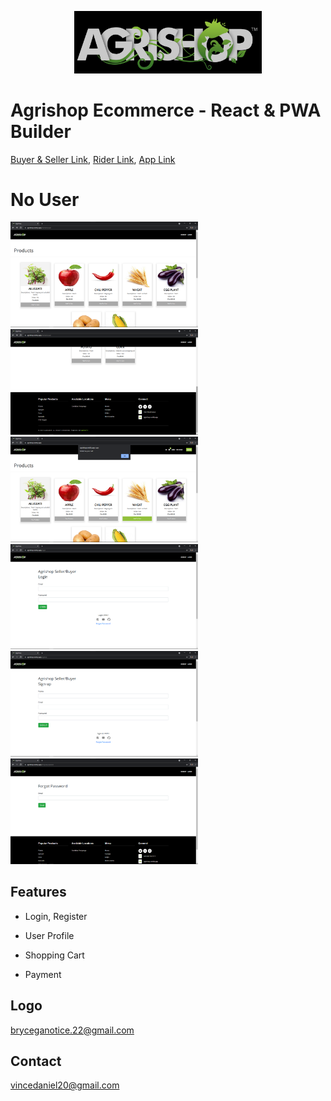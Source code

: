 
<p align="center"> 
<img src="images/logo.jpg" width="300">
</p>

# Agrishop Ecommerce - React & PWA Builder


[Buyer & Seller Link](https://agrishop.netlify.app), 
[Rider Link](https://rideragrishop.netlify.app), 
[App Link](https://drive.google.com/drive/u/0/folders/1ayIYqSHCdaUOlVwpVmQEMRb5jOnGD3Od)

# No User
<img src="images/nohomeuser.png" width="300"> <img src="images/nohomeuser1.png" width="300" > <img src="images/homeuseralert.png" width="300">
<img src="images/login.png" width="300"> <img src="images/register.png" width="300"> <img src="images/forgotpassword.png" width="300">



## Features
- Login, Register 

- User Profile

- Shopping Cart

- Payment

## Logo
bryceganotice.22@gmail.com

## Contact
vincedaniel20@gmail.com

